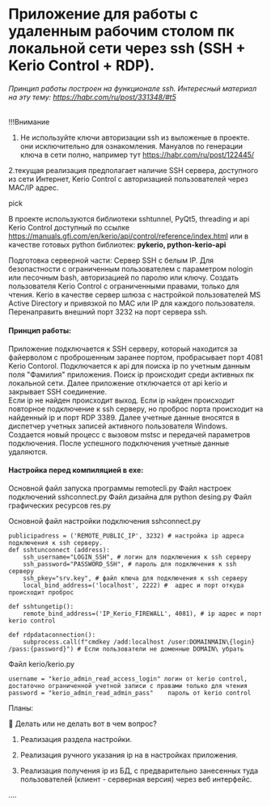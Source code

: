 # Приложение для работы с удаленным рабочим столом пк локальной сети через ssh (SSH + Kerio Control + RDP).
###### Принцип работы построен на функционале ssh. Интересный материал на эту тему: https://habr.com/ru/post/331348/#t5

!!!Внимание

1. Не используйте ключи авторизации ssh из выложеные в проекте. они исключительно для ознакомления. Мануалов по генерации ключа в сети полно, например тут https://habr.com/ru/post/122445/

2.текущая реализация предполагает наличие SSH сервера, доступного из сети Интернет, Kerio Control с авторизацией пользователей через MAC/IP адрес.

pick

В проекте используются библиотеки sshtunnel, PyQt5, threading и api Kerio Control доступный по ссылке https://manuals.gfi.com/en/kerio/api/control/reference/index.html или в качестве готовых python библиотек: **pykerio, python-kerio-api**

Подготовка серверной части:
Сервер SSH с белым IP. Для безопастности с ограниченным пользователем с параметром nologin или песочным bash, авторизацией по паролю или ключу.
Создать пользователя Kerio Control с ограниченными правами, только для чтения.
Kerio в качестве сервер шлюза с настройкой пользователей MS Active Directory и привязкой по MAC или IP для каждого пользователя.
Перенаправить внешний порт 3232 на порт сервера ssh.

#### Принцип работы:

Приложение подключается к SSH серверу, который находится за файерволом с проброшенным заранее портом, пробрасывает порт 4081 Kerio Contorol. 
Подключается к api для поиска ip по учетным данным поля "Фамилия" приложения.
Поиск ip происходит среди активных пк локальной сети.
Далее приложение отключается от api kerio и закрывает SSH соединение.  
Если ip не найден происходит выход. Если ip найден происходит повторное подключение к ssh серверу, но проброс порта происходит на найденный ip и порт RDP 3389.
Далее учетные данные вносятся в диспетчер учетных записей активного пользователя Windows.
Создается новый процесс с вызовом mstsc и передачей параметров подключения.
После успешного подключения учетные данные удаляются.



#### Настройка перед компиляцией в exe:

Основной файл запуска программы remotecli.py
Файл настроек подключений sshconnect.py
Файл дизайна для python desing.py
Файл графических ресурсов res.py

Основной файл настройки подключения sshconnect.py
```
publicipadress = ('REMOTE_PUBLIC_IP', 3232) # настройка ip адреса подключения к ssh серверу.
def sshtunconnect (address):
    ssh_username="LOGIN_SSH", # логин для подключения к ssh серверу 
    ssh_password="PASSWORD_SSH", # пароль для подключения к ssh серверу
    ssh_pkey="srv.key", # файл ключа для подключения к ssh серверу
    local_bind_address=('localhost', 2222) #  адрес и порт откуда происходит проброс

def sshtungetip():
    remote_bind_address=('IP_Kerio_FIREWALL', 4081), # ip адрес и порт kerio control
   
def rdpdataconnection():
    subprocess.call(f"cmdkey /add:localhost /user:DOMAINMAIN\{login} /pass:{password}") # Если пользователи не доменные DOMAIN\ убрать  
```
Файл kerio/kerio.py
```
username = "kerio_admin_read_access_login" логин от kerio control, достаточно ограниченной учетной записи с правами только для чтения
password = "kerio_admin_read_admin_pass"    пароль от kerio control
```


Планы:

:black_square_button: Делать или не делать вот в чем вопрос?
    
1. Реализация раздела настройки.
    
2. Реализация ручного указания ip на в настройках приложения.

3. Реализация получения ip из БД, с предварительно занесенных туда пользователей (клиент - серверная версия) через веб интерфейс.
    
....
